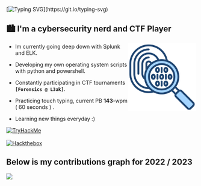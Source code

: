 [![Typing SVG](https://readme-typing-svg.herokuapp.com?font=Kanit&size=26&duration=3500&pause=650&color=C2CFC9&width=435&lines=What's+Up!+My+name+is+0x157.;I+hope+you+enjoy+your+stay+here.)](https://git.io/typing-svg)

## 🏙️ I'm a cybersecurity nerd and CTF Player
<p1>
  <img height="180" width="180" align="right" src="https://github.com/0x157/0x157/blob/main/forensic.png" >  
</p1>
   
* Im currently going deep down with Splunk and ELK.

* Developing my own operating system scripts with python and powershell.

* Constantly participating in CTF tournaments **`[Forensics @ L3ak]`**.

* Practicing touch typing, current PB **143**-wpm ( 60 seconds ) .

* Learning new things everyday :)

<div style="display: flex;">
   <a href="https://tryhackme.com/p/0x157"><img src="https://tryhackme-badges.s3.amazonaws.com/0x157.png" alt="TryHackMe"></a>
</div>
<br>
<div style="display: flex;">
   <a href="https://app.hackthebox.com/profile/1029758"><img src="http://www.hackthebox.eu/badge/image/1029758" alt="Hackthebox"></a>
</div>

## Below is my contributions graph for 2022 / 2023
<img src = https://github.com/0x157/0x157/blob/output/contrib-snek-yami.svg >


